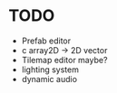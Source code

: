 # TODO

* Prefab editor
* c array2D -> 2D vector
* Tilemap editor maybe?
* lighting system
* dynamic audio